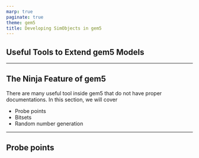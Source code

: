 ```yaml
---
marp: true
paginate: true
theme: gem5
title: Developing SimObjects in gem5
---
```


<!-- _class: title -->

## Useful Tools to Extend gem5 Models

---

## The Ninja Feature of gem5

There are many useful tool inside gem5 that do not have proper documentations.
In this section, we will cover

- Probe points
- Bitsets
- Random number generation
<!-- - Signal ports? a big maybe. if I have extra time I'll dive in to gem5/src/dev/IntPin.py -->

---

## Probe points
<!--  -->

